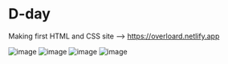 # D-day
Making first HTML and CSS site --> https://overloard.netlify.app

![image](https://github.com/seknd/D-day/assets/76913607/9e61e2dd-09d6-4e0b-b7e0-a9f936cbe1eb)
![image](https://github.com/seknd/D-day/assets/76913607/e59ca535-0f90-4d09-a7f5-964100a3d16e)
![image](https://github.com/seknd/D-day/assets/76913607/2034163b-fc80-45f3-9ed6-fd7111f0db32)
![image](https://github.com/seknd/D-day/assets/76913607/c87787e0-6750-4ea3-9f15-ecf7c1872aa7)
